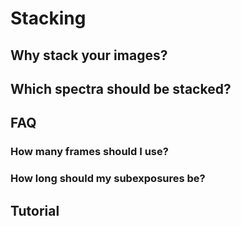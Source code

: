 # Stacking

## Why stack your images?

## Which spectra should be stacked?

## FAQ

### How many frames should I use?

### How long should my subexposures be?

## Tutorial